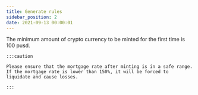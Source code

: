 ```yaml
---
title: Generate rules
sidebar_position: 2
date: 2021-09-13 00:00:01
---
```


The minimum amount of crypto currency to be minted for the first time is 100 pusd.

````mdx-code-block
:::caution

Please ensure that the mortgage rate after minting is in a safe range. If the mortgage rate is lower than 150%, it will be forced to liquidate and cause losses.

:::
````